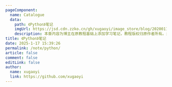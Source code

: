 ```yaml
---
pageComponent:
  name: Catalogue
  data:
    path: 《Python》笔记
    imgUrl: https://jsd.cdn.zzko.cn/gh/xugaoyi/image_store/blog/20200112160453.png
    description: 本章内容为博主在原教程基础上添加学习笔记，教程版权归原作者所有。来源：<a href='https://es6.ruanyifeng.com/' target='_blank'>ES6教程</a>
title: 《Python》笔记
date: 2025-1-17 15:39:26
permalink: /note/python/
article: false
comment: false
editLink: false
author:
  name: xugaoyi
  link: https://github.com/xugaoyi
---
```

